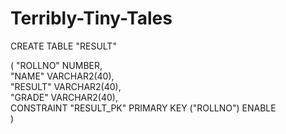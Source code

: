 # Terribly-Tiny-Tales

CREATE TABLE  "RESULT"   

   (    "ROLLNO" NUMBER,   
    "NAME" VARCHAR2(40),   
    "RESULT" VARCHAR2(40),   
    "GRADE" VARCHAR2(40),   
     CONSTRAINT "RESULT_PK" PRIMARY KEY ("ROLLNO") ENABLE  
   )  


 

